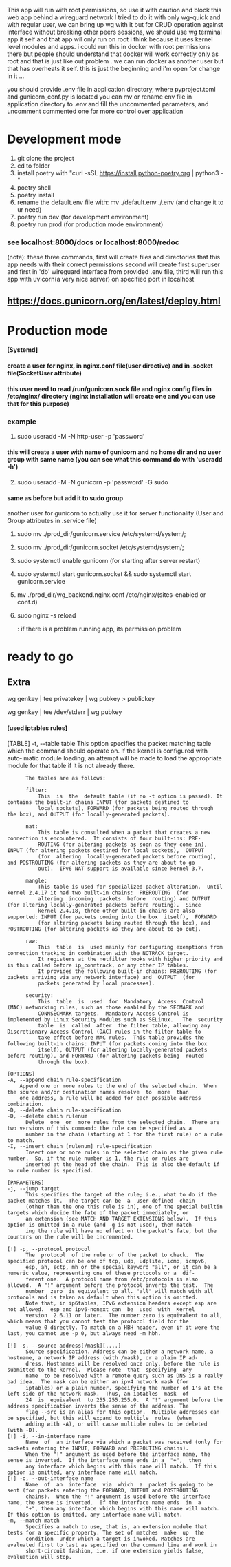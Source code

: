 This app will run with root permissions, so use it with caution and block this web app behind a wireguard network
I tried to do it with only wg-quick and with regular user, we can bring up wg with it but for CRUD operation against
interface without breaking other peers sessions, we should use wg terminal app it self and that app wil only run on root
i think because it uses kernel level modules and apps.
i could run this in docker with root permissions there but people should understand that docker will work correctly only
as root and that is just like out problem . we can run docker as another user but that has overheats it self.
this is just the beginning and i'm open for change in it ...

you should provide .env file in application directory, where pyproject.toml and gunicorn_conf.py is located
you can mv or rename env file in application directory to .env and fill the uncommented parameters, and uncomment
commented one for more control over application

# Development mode

1. git clone the project
2. cd to folder
3. install poetry with "curl -sSL https://install.python-poetry.org | python3 -"
4. poetry shell
5. poetry install
6. rename the default.env file with: mv ./default.env ./.env (and change it to ur need)
7. poetry run dev (for development environment)
8. poetry run prod (for production mode environment)
### see localhost:8000/docs or localhost:8000/redoc

(note): these three commands,
first will create files and directories that this app needs with their correct permissions
second will create first superuser and first in 'db' wireguard interface from provided .env file,
third will run this app with uvicorn(a very nice server) on specified port in localhost

## https://docs.gunicorn.org/en/latest/deploy.html

# Production mode

#### [Systemd]

#### create a user for nginx, in nginx.conf file(user directive) and in .socket file(SocketUser attribute)

#### this user need to read /run/gunicorn.sock file and nginx config files in /etc/nginx/ directory (nginx installation will create one and you can use that for this purpose)

### example

1. sudo useradd -M -N http-user -p 'password'

#### this will create a user with name of gunicorn and no home dir and no user group with same name (you can see what this command do with 'useradd -h')

2. sudo useradd -M -N gunicorn -p 'password' -G sudo

#### same as before but add it to sudo group

another user for gunicorn to actually use it for server functionality (User and Group attributes in .service file)

1. sudo mv ./prod_dir/gunicorn.service /etc/systemd/system/;
2. sudo mv ./prod_dir/gunicorn.socket /etc/systemd/system/;
3. sudo systemctl enable gunicorn (for starting after server restart)
4. sudo systemctl start gunicorn.socket && sudo systemctl start gunicorn.service
5. mv ./prod_dir/wg_backend.nginx.conf /etc/nginx/(sites-enabled or conf.d)
6. sudo nginx -s reload

   : if there is a problem running app, its permission problem

# ready to go


## Extra
[//]: #
    wg genkey | tee privatekey | wg pubkey > publickey

[//]: #
    wg genkey | tee /dev/stderr | wg pubkey

#### [used iptables rules]

[//]:#
    [TABLE]
    -t, --table table
          This option specifies the packet matching table which the command should operate on.  If the kernel is configured with auto‐
          matic module loading, an attempt will be made to load the appropriate module for that table if it is not already there.
    
          The tables are as follows:
    
          filter:
              This  is  the  default table (if no -t option is passed). It contains the built-in chains INPUT (for packets destined to
              local sockets), FORWARD (for packets being routed through the box), and OUTPUT (for locally-generated packets).
    
          nat:
              This table is consulted when a packet that creates a new connection is encountered.  It consists of four built-ins: PRE‐
              ROUTING (for altering packets as soon as they come in), INPUT (for altering packets destined for local sockets),  OUTPUT
              (for  altering  locally-generated packets before routing), and POSTROUTING (for altering packets as they are about to go
              out).  IPv6 NAT support is available since kernel 3.7.
    
          mangle:
              This table is used for specialized packet alteration.  Until kernel 2.4.17 it had two built-in chains:  PREROUTING  (for
              altering  incoming  packets  before  routing) and OUTPUT (for altering locally-generated packets before routing).  Since
              kernel 2.4.18, three other built-in chains are also supported: INPUT (for packets coming into the box  itself),  FORWARD
              (for altering packets being routed through the box), and POSTROUTING (for altering packets as they are about to go out).
    
          raw:
              This  table  is  used mainly for configuring exemptions from connection tracking in combination with the NOTRACK target.
              It registers at the netfilter hooks with higher priority and is thus called before ip_conntrack, or any other IP tables.
              It provides the following built-in chains: PREROUTING (for packets arriving via any network interface) and  OUTPUT  (for
              packets generated by local processes).
    
          security:
              This  table  is  used  for  Mandatory  Access  Control  (MAC) networking rules, such as those enabled by the SECMARK and
              CONNSECMARK targets.  Mandatory Access Control is implemented by Linux Security Modules such as SELinux.   The  security
              table  is  called  after  the filter table, allowing any Discretionary Access Control (DAC) rules in the filter table to
              take effect before MAC rules.  This table provides the following built-in chains: INPUT (for packets coming into the box
              itself), OUTPUT (for altering locally-generated packets before routing), and FORWARD (for altering packets being  routed
              through the box).

    [OPTIONS]
    -A, --append chain rule-specification
        Append one or more rules to the end of the selected chain.  When the source and/or destination names resolve  to  more  than
        one address, a rule will be added for each possible address combination.
    -D, --delete chain rule-specification
    -D, --delete chain rulenum
          Delete  one  or  more rules from the selected chain.  There are two versions of this command: the rule can be specified as a
          number in the chain (starting at 1 for the first rule) or a rule to match.
    -I, --insert chain [rulenum] rule-specification
          Insert one or more rules in the selected chain as the given rule number.  So, if the rule number is 1, the rule or rules are
          inserted at the head of the chain.  This is also the default if no rule number is specified.
    
    [PARAMETERS]
    -j, --jump target
          This specifies the target of the rule; i.e., what to do if the packet matches it.  The target can be  a  user-defined  chain
          (other than the one this rule is in), one of the special builtin targets which decide the fate of the packet immediately, or
          an extension (see MATCH AND TARGET EXTENSIONS below).  If this option is omitted in a rule (and -g is not used), then match‐
          ing the rule will have no effect on the packet's fate, but the counters on the rule will be incremented.
    
    [!] -p, --protocol protocol
          The  protocol  of the rule or of the packet to check.  The specified protocol can be one of tcp, udp, udplite, icmp, icmpv6,
          esp, ah, sctp, mh or the special keyword "all", or it can be a numeric value, representing one of these protocols or a  dif‐
          ferent one.  A protocol name from /etc/protocols is also allowed.  A "!" argument before the protocol inverts the test.  The
          number  zero  is equivalent to all. "all" will match with all protocols and is taken as default when this option is omitted.
          Note that, in ip6tables, IPv6 extension headers except esp are not allowed.  esp and ipv6-nonext can  be  used  with  Kernel
          version  2.6.11 or later.  The number zero is equivalent to all, which means that you cannot test the protocol field for the
          value 0 directly. To match on a HBH header, even if it were the last, you cannot use -p 0, but always need -m hbh.
    
    [!] -s, --source address[/mask][,...]
          Source specification. Address can be either a network name, a hostname, a network IP address (with /mask), or a plain IP ad‐
          dress. Hostnames will be resolved once only, before the rule is submitted to the kernel.  Please note  that  specifying  any
          name  to be resolved with a remote query such as DNS is a really bad idea.  The mask can be either an ipv4 network mask (for
          iptables) or a plain number, specifying the number of 1's at the left side of the network mask.  Thus, an iptables  mask  of
          24  is  equivalent  to 255.255.255.0.  A "!" argument before the address specification inverts the sense of the address. The
          flag --src is an alias for this option.  Multiple addresses can be specified, but this will expand to multiple  rules  (when
          adding with -A), or will cause multiple rules to be deleted (with -D).
    [!] -i, --in-interface name
          Name  of  an interface via which a packet was received (only for packets entering the INPUT, FORWARD and PREROUTING chains).
          When the "!" argument is used before the interface name, the sense is inverted.  If the interface name ends in a  "+",  then
          any interface which begins with this name will match.  If this option is omitted, any interface name will match.
    [!] -o, --out-interface name
          Name  of  an  interface  via  which  a  packet is going to be sent (for packets entering the FORWARD, OUTPUT and POSTROUTING
          chains).  When the "!" argument is used before the interface name, the sense is inverted.  If the interface name ends  in  a
          "+", then any interface which begins with this name will match.  If this option is omitted, any interface name will match.
    -m, --match match
          Specifies a match to use, that is, an extension module that tests for a specific property. The set of matches  make  up  the
          condition  under which a target is invoked. Matches are evaluated first to last as specified on the command line and work in
          short-circuit fashion, i.e. if one extension yields false, evaluation will stop.
    
    
